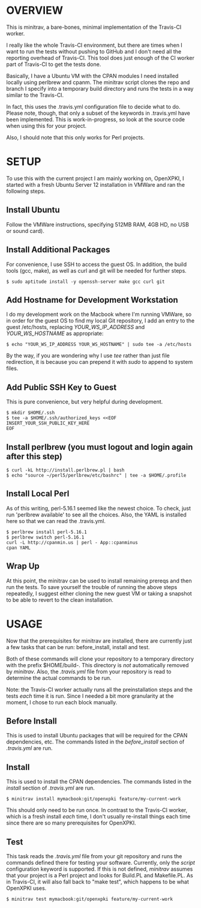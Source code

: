 # OVERVIEW

This is minitrav, a bare-bones, minimal implementation of the Travis-CI worker.

I really like the whole Travis-CI environment, but there are times when
I want to run the tests without pushing to GitHub and I don't need all the
reporting overhead of Travis-CI. This tool does just enough of the CI worker
part of Travis-CI to get the tests done.

Basically, I have a Ubuntu VM with the CPAN modules I need
installed locally using perlbrew and cpanm. The minitrav script
clones the repo and branch I specify into a temporary build
directory and runs the tests in a way similar to the Travis-CI.

In fact, this uses the .travis.yml configuration file to decide
what to do. Please note, though, that only a subset of the keywords
in .travis.yml have been implemented. This is work-in-progress, so
look at the source code when using this for your project.

Also, I should note that this only works for Perl projects.

# SETUP

To use this with the current project I am mainly working on, OpenXPKI,
I started with a fresh Ubuntu Server 12 installation in VMWare and ran 
the following steps.

## Install Ubuntu

Follow the VMWare instructions, specifying 512MB RAM, 4GB HD, no USB or
sound card).

## Install Additional Packages

For convenience, I use SSH to access the guest OS. In addition, the
build tools (gcc, make), as well as curl and git will be needed for
further steps.

    $ sudo aptitude install -y openssh-server make gcc curl git

## Add Hostname for Development Workstation

I do my development work on the Macbook where I'm running VMWare, so
in order for the guest OS to find my local Git repository, I add an
entry to the guest /etc/hosts, replacing *YOUR\_WS\_IP\_ADDRESS* and
*YOUR\_WS\_HOSTNAME* as appropriate:

    $ echo "YOUR_WS_IP_ADDRESS YOUR_WS_HOSTNAME" | sudo tee -a /etc/hosts

By the way, if you are wondering why I use *tee* rather than just file 
redirection, it is because you can prepend it with *sudo* to append to
system files.

## Add Public SSH Key to Guest

This is pure convenience, but very helpful during development.

    $ mkdir $HOME/.ssh
    $ tee -a $HOME/.ssh/authorized_keys <<EOF
    INSERT_YOUR_SSH_PUBLIC_KEY_HERE
    EOF

## Install perlbrew (you must logout and login again after this step)

    $ curl -kL http://install.perlbrew.pl | bash
    $ echo "source ~/perl5/perlbrew/etc/bashrc" | tee -a $HOME/.profile

## Install Local Perl

As of this writing, perl-5.16.1 seemed like the newest choice. To check,
just run 'perlbrew available' to see all the choices. Also, the YAML is
installed here so that we can read the .travis.yml.

    $ perlbrew install perl-5.16.1
    $ perlbrew switch perl-5.16.1
    curl -L http://cpanmin.us | perl - App::cpanminus
    cpan YAML

## Wrap Up

At this point, the minitrav can be used to install remaining prereqs and then
run the tests. To save yourself the trouble of running the above steps repeatedly,
I suggest either cloning the new guest VM or taking a snapshot to be able
to revert to the clean installation.

# USAGE

Now that the prerequisites for minitrav are installed, there are currently just
a few tasks that can be run: before\_install, install and test.

Both of these commands will clone your repository to a temporary directory
with the prefix $HOME/build-. This directory is *not* automatically removed
by *minitrav*. Also, the *.travis.yml* file from your repository is read to
determine the actual commands to be run.

Note: the Travis-CI worker actually runs all the preinstallation steps and
the tests *each* time it is run. Since I needed a bit more granularity
at the moment, I chose to run each block manually.

## Before Install

This is used to install Ubuntu packages that will be required for the
CPAN dependencies, etc. The commands listed in the *before\_install*
section of *.travis.yml* are run.

## Install

This is used to install the CPAN dependencies. The commands listed in 
the *install* section of *.travis.yml* are run.

    $ minitrav install mymacbook:git/openxpki feature/my-current-work

This should only need to be run once. In contrast to the Travis-CI worker,
which is a fresh install *each* time, I don't usually re-install things
each time since there are so many prerequisites for OpenXPKI.

## Test

This task reads the *.travis.yml* file from your git repository and runs the
commands defined there for testing your software. Currently, only the 
*script* configuration keyword is supported. If this is not defined, *minitrav*
assumes that your project is a Perl project and looks for Build.PL and
Makefile.PL. As in Travis-CI, it will also fall back to "make test", which 
happens to be what OpenXPKI uses.

    $ minitrav test mymacbook:git/openxpki feature/my-current-work


